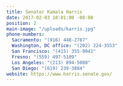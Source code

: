 ```yaml
---
title: Senator Kamala Harris
date: 2017-02-03 18:01:00 -08:00
position: 2
main-image: "/uploads/karris.jpg"
phone-numbers:
  Sacramento: "(916) 448-2787"
  Washington, DC office: "(202) 224-3553"
  San Francisco: "(415) 355-9041"
  Fresno: "(559) 497-5109"
  Los Angeles: "(213) 894-5000"
  San Diego: "(619) 239-3884"
website: https://www.harris.senate.gov/
---
```


